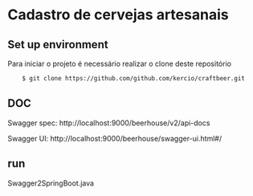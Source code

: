 # Cadastro de cervejas artesanais


## Set up environment

Para iniciar o projeto é necessário realizar o clone deste repositório

```bash
    $ git clone https://github.com/github.com/kercio/craftbeer.git
```

## DOC

Swagger spec:  http://localhost:9000/beerhouse/v2/api-docs

Swagger UI: http://localhost:9000/beerhouse/swagger-ui.html#/

## run 

Swagger2SpringBoot.java 